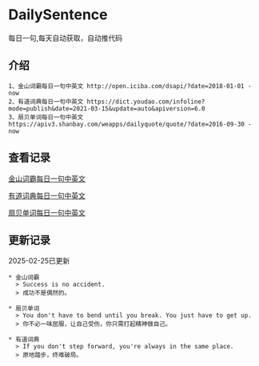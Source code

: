 # DailySentence

每日一句,每天自动获取，自动推代码

## 介绍

```
1、金山词霸每日一句中英文 http://open.iciba.com/dsapi/?date=2018-01-01 - now
2、有道词典每日一句中英文 https://dict.youdao.com/infoline?mode=publish&date=2021-03-15&update=auto&apiversion=6.0
3、扇贝单词每日一句中英文 https://apiv3.shanbay.com/weapps/dailyquote/quote/?date=2016-09-30 - now
```

## 查看记录

[金山词霸每日一句中英文](./data/iciba/)

[有道词典每日一句中英文](./data/youdao/)

[扇贝单词每日一句中英文](./data/shanbay/)

## 更新记录
2025-02-25已更新 
```
* 金山词霸
  > Success is no accident.
  > 成功不是偶然的。

* 扇贝单词
  > You don't have to bend until you break. You just have to get up.
  > 你不必一味屈服，让自己受伤，你只需打起精神做自己。

* 有道词典
  > If you don't step forward, you're always in the same place.
  > 原地踏步，终难破局。

```
